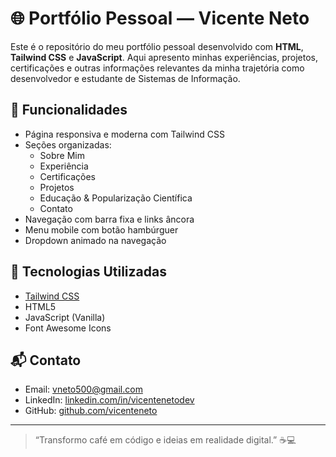 # 🌐 Portfólio Pessoal — Vicente Neto

Este é o repositório do meu portfólio pessoal desenvolvido com **HTML**, **Tailwind CSS** e **JavaScript**. Aqui apresento minhas experiências, projetos, certificações e outras informações relevantes da minha trajetória como desenvolvedor e estudante de Sistemas de Informação.

## 📌 Funcionalidades

- Página responsiva e moderna com Tailwind CSS
- Seções organizadas:
  - Sobre Mim
  - Experiência
  - Certificações
  - Projetos
  - Educação & Popularização Científica
  - Contato
- Navegação com barra fixa e links âncora
- Menu mobile com botão hambúrguer
- Dropdown animado na navegação

## 🚀 Tecnologias Utilizadas

- [Tailwind CSS](https://tailwindcss.com/)
- HTML5
- JavaScript (Vanilla)
- Font Awesome Icons

## 📬 Contato

- Email: vneto500@gmail.com
- LinkedIn: [linkedin.com/in/vicentenetodev](https://linkedin.com/in/vicentenetodev)
- GitHub: [github.com/vicenteneto](https://github.com/vicenteneto)

---

> “Transformo café em código e ideias em realidade digital.” ☕💻
